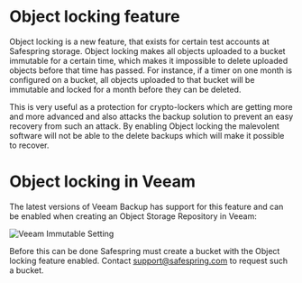 # Object locking feature

Object locking is a new feature, that exists for certain test accounts at
Safespring storage. Object locking makes all objects uploaded to a bucket
immutable for a certain time, which makes it impossible to delete uploaded 
objects before that time has passed. For instance, if a timer on one month 
is configured on a bucket, all objects uploaded to that bucket will be 
immutable and locked for a month before they can be deleted.

This is very useful as a protection for crypto-lockers which are getting more
and more advanced and also attacks the backup solution to prevent an easy
recovery from such an attack. By enabling Object locking the malevolent software
will not be able to the delete backups which will make it possible to recover.

# Object locking in Veeam
The latest versions of Veeam Backup has support for this feature and can be
enabled when creating an Object Storage Repository in Veeam:

 
![Veeam Immutable Setting](/images/immutable-setting.png)

Before this can be done Safespring must create a bucket with the Object locking
feature enabled. Contact support@safespring.com to request such a bucket.


